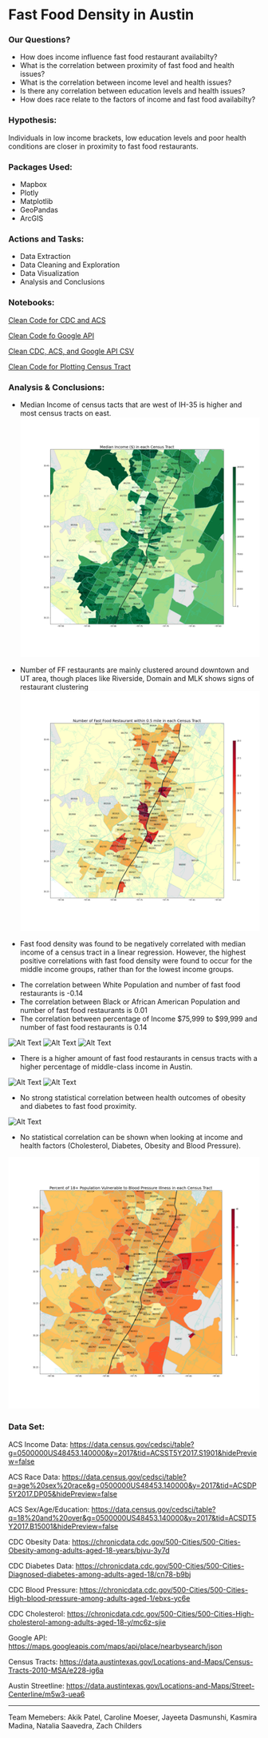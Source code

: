 # Fast Food Density in Austin

### Our Questions?
* How does income influence fast food restaurant availabilty?
* What is the correlation between proximity of fast food and health issues?
* What is the correlation between income level and health issues?
* Is there any correlation between education levels and health issues?
* How does race relate to the factors of income and fast food availabilty?

### Hypothesis:

Individuals in low income brackets, low education levels and poor health conditions are closer in proximity to fast food restaurants.


### Packages Used:
* Mapbox
* Plotly
* Matplotlib
* GeoPandas
* ArcGIS

### Actions and Tasks:
* Data Extraction
* Data Cleaning and Exploration
* Data Visualization
* Analysis and Conclusions

### Notebooks:
[Clean Code for CDC and ACS](https://github.com/zlinguist/project1/tree/master/Cleaning_Code)

[Clean Code fo Google API](https://github.com/zlinguist/project1/blob/master/google_api.ipynb)

[Clean CDC, ACS, and Google API CSV](https://github.com/zlinguist/project1/blob/master/Data/mrgdata_food.csv)

[Clean Code for Plotting Census Tract](https://github.com/zlinguist/project1/blob/master/mapping_resources/CT_Mapping_Script.ipynb)

### Analysis & Conclusions:
* Median Income of census tacts that are west of IH-35 is higher and most census tracts on east.
![Alt Text](mapping_resources/images/Median_Income_Census_Tract.png)

* Number of FF restaurants are mainly clustered around downtown and UT area, though places like Riverside, Domain and MLK shows signs of restaurant clustering
![Alt Text](mapping_resources/images/Number_of_Fast_Food_in_Census_Tract.png)

* Fast food density was found to be negatively correlated with median income of a census tract in a linear regression. However, the highest positive correlations with fast food density were found to occur for the middle income groups, rather than for the lowest income groups.
 - The correlation between White Population and number of fast food restaurants is -0.14
 - The correlation between Black or African American Population and number of fast food restaurants is 0.01
 - The correlation between percentage of Income $75,999 to $99,999 and number of fast food restaurants is 0.14
 
![Alt Text](https://github.com/zlinguist/project1/blob/master/FF_Race_Income/med_inc_v_fast_food.jpg)
![Alt Text](https://github.com/zlinguist/project1/blob/master/FF_Race_Income/med_inc_v_black.jpg)
![Alt Text](https://github.com/zlinguist/project1/blob/master/FF_Race_Income/med_inc_v_white.jpg)

* There is a higher amount of fast food restaurants in census tracts with a higher percentage of middle-class income in Austin. 

![Alt Text](https://github.com/zlinguist/project1/blob/master/Images_Natalia/plot2.png)
![Alt Text](https://github.com/zlinguist/project1/blob/master/Images_Natalia/newplot%20(1).png)

* No strong statistical correlation between health outcomes of obesity and diabetes to fast food proximity.

![Alt Text](https://github.com/zlinguist/project1/blob/master/food_den_disease/food_den_health.png)

* No statistical correlation can be shown when looking at income and health factors (Cholesterol, Diabetes, Obesity and Blood Pressure).

![Alt Text](mapping_resources/images/Blood_Pressure_in_Census_Tract.png)


### Data Set:

ACS Income Data: https://data.census.gov/cedsci/table?g=0500000US48453.140000&y=2017&tid=ACSST5Y2017.S1901&hidePreview=false

ACS Race Data: https://data.census.gov/cedsci/table?q=age%20sex%20race&g=0500000US48453.140000&y=2017&tid=ACSDP5Y2017.DP05&hidePreview=false

ACS Sex/Age/Education: https://data.census.gov/cedsci/table?q=18%20and%20over&g=0500000US48453.140000&y=2017&tid=ACSDT5Y2017.B15001&hidePreview=false

CDC Obesity Data: https://chronicdata.cdc.gov/500-Cities/500-Cities-Obesity-among-adults-aged-18-years/bjvu-3y7d

CDC Diabetes Data: https://chronicdata.cdc.gov/500-Cities/500-Cities-Diagnosed-diabetes-among-adults-aged-18/cn78-b9bj

CDC Blood Pressure: https://chronicdata.cdc.gov/500-Cities/500-Cities-High-blood-pressure-among-adults-aged-1/ebxs-yc6e

CDC Cholesterol: https://chronicdata.cdc.gov/500-Cities/500-Cities-High-cholesterol-among-adults-aged-18-y/mc6z-sjie

Google API: https://maps.googleapis.com/maps/api/place/nearbysearch/json 

Census Tracts: https://data.austintexas.gov/Locations-and-Maps/Census-Tracts-2010-MSA/e228-ig6a

Austin Streetline: https://data.austintexas.gov/Locations-and-Maps/Street-Centerline/m5w3-uea6

----
Team Memebers: Akik Patel, Caroline Moeser, Jayeeta Dasmunshi, Kasmira Madina, Natalia Saavedra, Zach Childers 
